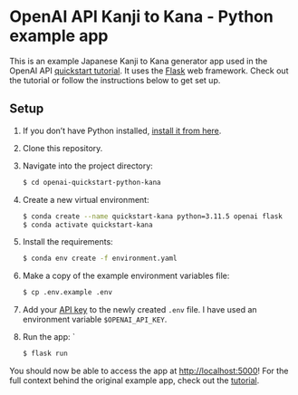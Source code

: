 # OpenAI API Kanji to Kana - Python example app

This is an example Japanese Kanji to Kana generator app used in the OpenAI API [quickstart tutorial](https://beta.openai.com/docs/quickstart). It uses the [Flask](https://flask.palletsprojects.com/en/2.0.x/) web framework. Check out the tutorial or follow the instructions below to get set up.

## Setup

1. If you don’t have Python installed, [install it from here](https://www.python.org/downloads/).

2. Clone this repository.

3. Navigate into the project directory:

   ```bash
   $ cd openai-quickstart-python-kana
   ```

4. Create a new virtual environment:

   ```bash
   $ conda create --name quickstart-kana python=3.11.5 openai flask
   $ conda activate quickstart-kana
   ```

5. Install the requirements:

   ```bash
   $ conda env create -f environment.yaml
   ```

6. Make a copy of the example environment variables file:

   ```bash
   $ cp .env.example .env
   ```

7. Add your [API key](https://beta.openai.com/account/api-keys) to the newly created `.env` file. I have used an environment variable `$OPENAI_API_KEY`.

8. Run the app:
`
   ```bash
   $ flask run
   ```

You should now be able to access the app at [http://localhost:5000](http://localhost:5000)! For the full context behind the original example app, check out the [tutorial](https://beta.openai.com/docs/quickstart).
